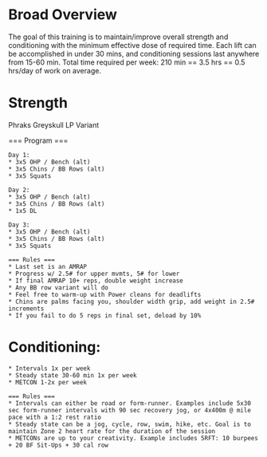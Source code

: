 # Broad Overview
The goal of this training is to maintain/improve overall strength and conditioning with the minimum effective dose of required time. Each lift can be accomplished in under 30 mins, and conditioning sessions last anywhere from 15-60 min. Total time required per week: 210 min == 3.5 hrs == 0.5 hrs/day of work on average. 

# Strength
Phraks Greyskull LP Variant

=== Program ===

```
Day 1: 
* 3x5 OHP / Bench (alt)
* 3x5 Chins / BB Rows (alt)
* 3x5 Squats

Day 2:
* 3x5 OHP / Bench (alt)
* 3x5 Chins / BB Rows (alt)
* 1x5 DL

Day 3:
* 3x5 OHP / Bench (alt)
* 3x5 Chins / BB Rows (alt)
* 3x5 Squats

=== Rules ===
* Last set is an AMRAP
* Progress w/ 2.5# for upper mvmts, 5# for lower
* If final AMRAP 10+ reps, double weight increase
* Any BB row variant will do
* Feel free to warm-up with Power cleans for deadlifts
* Chins are palms facing you, shoulder width grip, add weight in 2.5# increments
* If you fail to do 5 reps in final set, deload by 10%
```

# Conditioning:

```
* Intervals 1x per week
* Steady state 30-60 min 1x per week
* METCON 1-2x per week

=== Rules ===
* Intervals can either be road or form-runner. Examples include 5x30 sec form-runner intervals with 90 sec recovery jog, or 4x400m @ mile pace with a 1:2 rest ratio
* Steady state can be a jog, cycle, row, swim, hike, etc. Goal is to maintain Zone 2 heart rate for the duration of the session
* METCONs are up to your creativity. Example includes 5RFT: 10 burpees + 20 BF Sit-Ups + 30 cal row
```

